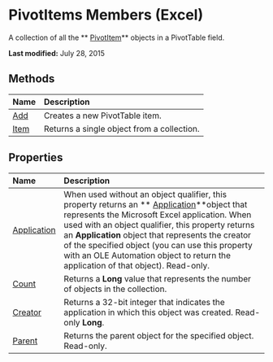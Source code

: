 
# PivotItems Members (Excel)
A collection of all the  ** [PivotItem](5829a1d9-0924-9ce8-1120-229e4595285a.md)** objects in a PivotTable field.

 **Last modified:** July 28, 2015


## Methods



|**Name**|**Description**|
|:-----|:-----|
| [Add](2d24bb3f-e765-c78c-bef0-787db82056c7.md)|Creates a new PivotTable item.|
| [Item](2ce0e125-1613-4dd9-9afa-623f6cca52b7.md)|Returns a single object from a collection.|

## Properties



|**Name**|**Description**|
|:-----|:-----|
| [Application](53cdfd4f-4ae7-da94-074c-e1b75fd5cb95.md)|When used without an object qualifier, this property returns an  ** [Application](19b73597-5cf9-4f56-8227-b5211f657f6f.md)**object that represents the Microsoft Excel application. When used with an object qualifier, this property returns an  **Application** object that represents the creator of the specified object (you can use this property with an OLE Automation object to return the application of that object). Read-only.|
| [Count](dcc79182-e361-1ecc-0e39-b803a6445903.md)|Returns a  **Long** value that represents the number of objects in the collection.|
| [Creator](9d055e55-5ca3-a763-cd0b-acb742f55d12.md)|Returns a 32-bit integer that indicates the application in which this object was created. Read-only  **Long**.|
| [Parent](3a99094c-c874-8bd4-3d3c-7da485c18c67.md)|Returns the parent object for the specified object. Read-only.|
